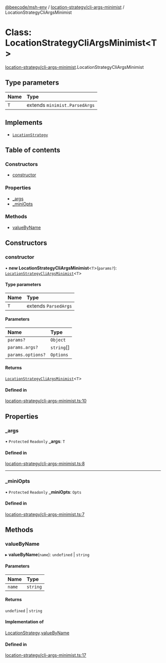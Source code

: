 [@beecode/msh-env](../README.md) / [location-strategy/cli-args-minimist](../modules/location_strategy_cli_args_minimist.md) / LocationStrategyCliArgsMinimist

# Class: LocationStrategyCliArgsMinimist\<T\>

[location-strategy/cli-args-minimist](../modules/location_strategy_cli_args_minimist.md).LocationStrategyCliArgsMinimist

## Type parameters

| Name | Type |
| :------ | :------ |
| `T` | extends `minimist.ParsedArgs` |

## Implements

- [`LocationStrategy`](../interfaces/location_strategy.LocationStrategy.md)

## Table of contents

### Constructors

- [constructor](location_strategy_cli_args_minimist.LocationStrategyCliArgsMinimist.md#constructor)

### Properties

- [\_args](location_strategy_cli_args_minimist.LocationStrategyCliArgsMinimist.md#_args)
- [\_miniOpts](location_strategy_cli_args_minimist.LocationStrategyCliArgsMinimist.md#_miniopts)

### Methods

- [valueByName](location_strategy_cli_args_minimist.LocationStrategyCliArgsMinimist.md#valuebyname)

## Constructors

### constructor

• **new LocationStrategyCliArgsMinimist**\<`T`\>(`params?`): [`LocationStrategyCliArgsMinimist`](location_strategy_cli_args_minimist.LocationStrategyCliArgsMinimist.md)\<`T`\>

#### Type parameters

| Name | Type |
| :------ | :------ |
| `T` | extends `ParsedArgs` |

#### Parameters

| Name | Type |
| :------ | :------ |
| `params?` | `Object` |
| `params.args?` | `string`[] |
| `params.options?` | `Options` |

#### Returns

[`LocationStrategyCliArgsMinimist`](location_strategy_cli_args_minimist.LocationStrategyCliArgsMinimist.md)\<`T`\>

#### Defined in

[location-strategy/cli-args-minimist.ts:10](https://github.com/beecode-rs/msh-env/blob/b90f535/src/location-strategy/cli-args-minimist.ts#L10)

## Properties

### \_args

• `Protected` `Readonly` **\_args**: `T`

#### Defined in

[location-strategy/cli-args-minimist.ts:8](https://github.com/beecode-rs/msh-env/blob/b90f535/src/location-strategy/cli-args-minimist.ts#L8)

___

### \_miniOpts

• `Protected` `Readonly` **\_miniOpts**: `Opts`

#### Defined in

[location-strategy/cli-args-minimist.ts:7](https://github.com/beecode-rs/msh-env/blob/b90f535/src/location-strategy/cli-args-minimist.ts#L7)

## Methods

### valueByName

▸ **valueByName**(`name`): `undefined` \| `string`

#### Parameters

| Name | Type |
| :------ | :------ |
| `name` | `string` |

#### Returns

`undefined` \| `string`

#### Implementation of

[LocationStrategy](../interfaces/location_strategy.LocationStrategy.md).[valueByName](../interfaces/location_strategy.LocationStrategy.md#valuebyname)

#### Defined in

[location-strategy/cli-args-minimist.ts:17](https://github.com/beecode-rs/msh-env/blob/b90f535/src/location-strategy/cli-args-minimist.ts#L17)

